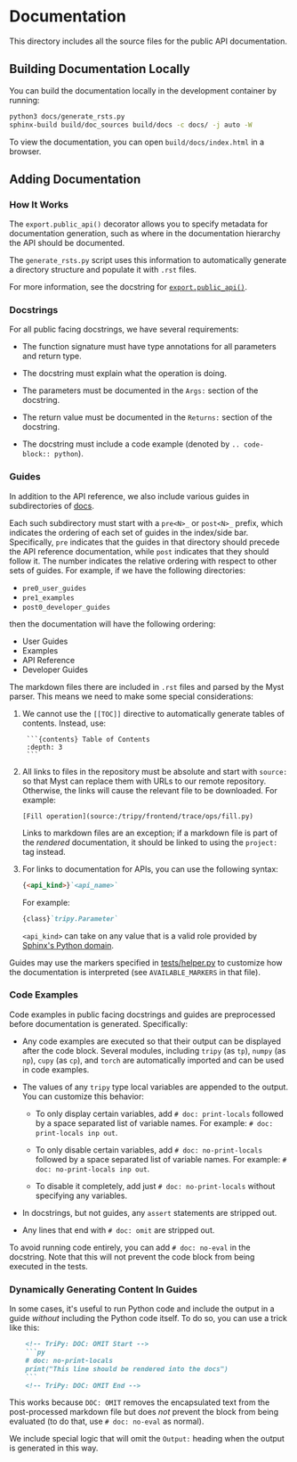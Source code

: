 # Documentation

This directory includes all the source files for the public API documentation.

## Building Documentation Locally

You can build the documentation locally in the development container by running:
```bash
python3 docs/generate_rsts.py
sphinx-build build/doc_sources build/docs -c docs/ -j auto -W
```
To view the documentation, you can open `build/docs/index.html` in a browser.

## Adding Documentation

### How It Works

The `export.public_api()` decorator allows you to specify metadata for documentation
generation, such as where in the documentation hierarchy the API should be documented.

The `generate_rsts.py` script uses this information to automatically generate a directory
structure and populate it with `.rst` files.

For more information, see the docstring for [`export.public_api()`](../tripy/export.py).

### Docstrings

For all public facing docstrings, we have several requirements:

- The function signature must have type annotations for all parameters and return type.

- The docstring must explain what the operation is doing.

- The parameters must be documented in the `Args:` section of the docstring.

- The return value must be documented in the `Returns:` section of the docstring.

- The docstring must include a code example (denoted by `.. code-block:: python`).


### Guides

In addition to the API reference, we also include various guides in subdirectories
of [docs](/docs).

Each such subdirectory must start with a `pre<N>_` or `post<N>_` prefix, which indicates
the ordering of each set of guides in the index/side bar. Specifically, `pre` indicates
that the guides in that directory should precede the API reference documentation, while
`post` indicates that they should follow it. The number indicates the relative ordering
with respect to other sets of guides. For example, if we have the following directories:

- `pre0_user_guides`
- `pre1_examples`
- `post0_developer_guides`

then the documentation will have the following ordering:

- User Guides
- Examples
- API Reference
- Developer Guides

The markdown files there are included in `.rst` files and parsed by the Myst parser.
This means we need to make some special considerations:

1. We cannot use the `[[TOC]]` directive to automatically generate tables of contents.
    Instead, use:

        ```{contents} Table of Contents
        :depth: 3
        ```

2. All links to files in the repository must be absolute and start with `source:` so that
    Myst can replace them with URLs to our remote repository. Otherwise, the links will
    cause the relevant file to be downloaded. For example:
    ```
    [Fill operation](source:/tripy/frontend/trace/ops/fill.py)
    ```

    Links to markdown files are an exception; if a markdown file is part of the *rendered*
    documentation, it should be linked to using the `project:` tag instead.

3. For links to documentation for APIs, you can use the following syntax:

    ```md
    {<api_kind>}`<api_name>`
    ```

    For example:

    ```md
    {class}`tripy.Parameter`
    ```

    `<api_kind>` can take on any value that is a valid role provided by
    [Sphinx's Python domain](https://www.sphinx-doc.org/en/master/usage/domains/python.html).

Guides may use the markers specified in [tests/helper.py](/tests/helper.py) to customize
how the documentation is interpreted (see `AVAILABLE_MARKERS` in that file).


### Code Examples

Code examples in public facing docstrings and guides are preprocessed before
documentation is generated. Specifically:

- Any code examples are executed so that their output can be
    displayed after the code block. Several modules, including `tripy` (as `tp`),
    `numpy` (as `np`), `cupy` (as `cp`), and `torch` are automatically imported
    and can be used in code examples.

- The values of any `tripy` type local variables are appended to the output.
    You can customize this behavior:

    - To only display certain variables, add `# doc: print-locals` followed by a space
        separated list of variable names. For example: `# doc: print-locals inp out`.

    - To only disable certain variables, add `# doc: no-print-locals` followed by a space
        separated list of variable names. For example: `# doc: no-print-locals inp out`.

    - To disable it completely, add just `# doc: no-print-locals` without specifying any variables.

- In docstrings, but not guides, any `assert` statements are stripped out.

- Any lines that end with `# doc: omit` are stripped out.

To avoid running code entirely, you can add `# doc: no-eval` in the docstring. Note that this will
not prevent the code block from being executed in the tests.


### Dynamically Generating Content In Guides

In some cases, it's useful to run Python code and include the output in a guide *without* including
the Python code itself. To do so, you can use a trick like this:

```md
    <!-- TriPy: DOC: OMIT Start -->
    ```py
    # doc: no-print-locals
    print("This line should be rendered into the docs")
    ```
    <!-- TriPy: DOC: OMIT End -->
```

This works because `DOC: OMIT` removes the encapsulated text from the post-processed markdown file
but does *not* prevent the block from being evaluated (to do that, use `# doc: no-eval` as normal).

We include special logic that will omit the `Output:` heading when the output
is generated in this way.
